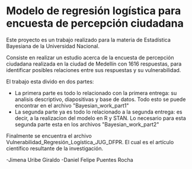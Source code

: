 # Modelo de regresión logística para encuesta de percepción ciudadana

Este proyecto es un trabajo realizado para la materia de Estadística Bayesiana de la Universidad Nacional.

Consiste en realizar un estudio acerca de la encuesta de percepción ciudadana realizada en la ciudad de Medellín con 1616 respuestas, para identificar posibles relaciones entre sus respuestas y su vulnerabilidad.

El trabajo esta divido en dos partes:
- La primera parte es todo lo relacionado con la primera entrega: su analisis descriptivo, diapositivas y base de datos. Todo esto se puede encontrar en el archivo "Bayesian_work_part1"
- La segunda parte ya es todo lo relacionado a la segunda entrega: es decir, a la realizacion del modelo en R y STAN. Lo necesario para esta segunda parte esta en los archivos "Bayesian_work_part2"

Finalmente se encuentra el archivo Vulnerabilidad_Regresión_Logística_JUG_DFPR. El cual es el artículo científico resultante de la investigación.


-Jimena Uribe Giraldo
-Daniel Felipe Puentes Rocha
